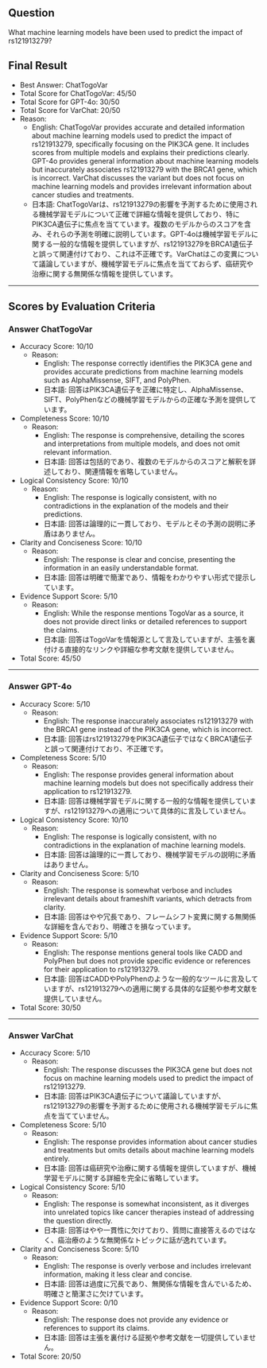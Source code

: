 ## Question

What machine learning models have been used to predict the impact of rs121913279?

## Final Result

- Best Answer: ChatTogoVar
- Total Score for ChatTogoVar: 45/50
- Total Score for GPT-4o: 30/50
- Total Score for VarChat: 20/50
- Reason:
  - English: ChatTogoVar provides accurate and detailed information about machine learning models used to predict the impact of rs121913279, specifically focusing on the PIK3CA gene. It includes scores from multiple models and explains their predictions clearly. GPT-4o provides general information about machine learning models but inaccurately associates rs121913279 with the BRCA1 gene, which is incorrect. VarChat discusses the variant but does not focus on machine learning models and provides irrelevant information about cancer studies and treatments.
  - 日本語: ChatTogoVarは、rs121913279の影響を予測するために使用される機械学習モデルについて正確で詳細な情報を提供しており、特にPIK3CA遺伝子に焦点を当てています。複数のモデルからのスコアを含み、それらの予測を明確に説明しています。GPT-4oは機械学習モデルに関する一般的な情報を提供していますが、rs121913279をBRCA1遺伝子と誤って関連付けており、これは不正確です。VarChatはこの変異について議論していますが、機械学習モデルに焦点を当てておらず、癌研究や治療に関する無関係な情報を提供しています。

---

## Scores by Evaluation Criteria

### Answer ChatTogoVar
- Accuracy Score: 10/10
  - Reason: 
    - English: The response correctly identifies the PIK3CA gene and provides accurate predictions from machine learning models such as AlphaMissense, SIFT, and PolyPhen. 
    - 日本語: 回答はPIK3CA遺伝子を正確に特定し、AlphaMissense、SIFT、PolyPhenなどの機械学習モデルからの正確な予測を提供しています。
- Completeness Score: 10/10
  - Reason: 
    - English: The response is comprehensive, detailing the scores and interpretations from multiple models, and does not omit relevant information. 
    - 日本語: 回答は包括的であり、複数のモデルからのスコアと解釈を詳述しており、関連情報を省略していません。
- Logical Consistency Score: 10/10
  - Reason: 
    - English: The response is logically consistent, with no contradictions in the explanation of the models and their predictions. 
    - 日本語: 回答は論理的に一貫しており、モデルとその予測の説明に矛盾はありません。
- Clarity and Conciseness Score: 10/10
  - Reason: 
    - English: The response is clear and concise, presenting the information in an easily understandable format. 
    - 日本語: 回答は明確で簡潔であり、情報をわかりやすい形式で提示しています。
- Evidence Support Score: 5/10
  - Reason: 
    - English: While the response mentions TogoVar as a source, it does not provide direct links or detailed references to support the claims. 
    - 日本語: 回答はTogoVarを情報源として言及していますが、主張を裏付ける直接的なリンクや詳細な参考文献を提供していません。
- Total Score: 45/50

---

### Answer GPT-4o
- Accuracy Score: 5/10
  - Reason: 
    - English: The response inaccurately associates rs121913279 with the BRCA1 gene instead of the PIK3CA gene, which is incorrect. 
    - 日本語: 回答はrs121913279をPIK3CA遺伝子ではなくBRCA1遺伝子と誤って関連付けており、不正確です。
- Completeness Score: 5/10
  - Reason: 
    - English: The response provides general information about machine learning models but does not specifically address their application to rs121913279. 
    - 日本語: 回答は機械学習モデルに関する一般的な情報を提供していますが、rs121913279への適用について具体的に言及していません。
- Logical Consistency Score: 10/10
  - Reason: 
    - English: The response is logically consistent, with no contradictions in the explanation of machine learning models. 
    - 日本語: 回答は論理的に一貫しており、機械学習モデルの説明に矛盾はありません。
- Clarity and Conciseness Score: 5/10
  - Reason: 
    - English: The response is somewhat verbose and includes irrelevant details about frameshift variants, which detracts from clarity. 
    - 日本語: 回答はやや冗長であり、フレームシフト変異に関する無関係な詳細を含んでおり、明確さを損なっています。
- Evidence Support Score: 5/10
  - Reason: 
    - English: The response mentions general tools like CADD and PolyPhen but does not provide specific evidence or references for their application to rs121913279. 
    - 日本語: 回答はCADDやPolyPhenのような一般的なツールに言及していますが、rs121913279への適用に関する具体的な証拠や参考文献を提供していません。
- Total Score: 30/50

---

### Answer VarChat
- Accuracy Score: 5/10
  - Reason: 
    - English: The response discusses the PIK3CA gene but does not focus on machine learning models used to predict the impact of rs121913279. 
    - 日本語: 回答はPIK3CA遺伝子について議論していますが、rs121913279の影響を予測するために使用される機械学習モデルに焦点を当てていません。
- Completeness Score: 5/10
  - Reason: 
    - English: The response provides information about cancer studies and treatments but omits details about machine learning models entirely. 
    - 日本語: 回答は癌研究や治療に関する情報を提供していますが、機械学習モデルに関する詳細を完全に省略しています。
- Logical Consistency Score: 5/10
  - Reason: 
    - English: The response is somewhat inconsistent, as it diverges into unrelated topics like cancer therapies instead of addressing the question directly. 
    - 日本語: 回答はやや一貫性に欠けており、質問に直接答えるのではなく、癌治療のような無関係なトピックに話が逸れています。
- Clarity and Conciseness Score: 5/10
  - Reason: 
    - English: The response is overly verbose and includes irrelevant information, making it less clear and concise. 
    - 日本語: 回答は過度に冗長であり、無関係な情報を含んでいるため、明確さと簡潔さに欠けています。
- Evidence Support Score: 0/10
  - Reason: 
    - English: The response does not provide any evidence or references to support its claims. 
    - 日本語: 回答は主張を裏付ける証拠や参考文献を一切提供していません。
- Total Score: 20/50